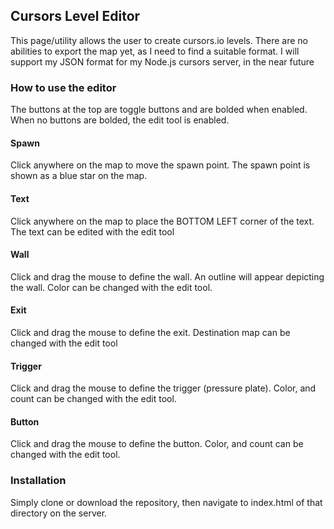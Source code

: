 ## Cursors Level Editor

This page/utility allows the user to create cursors.io levels. There are no abilities to export the map yet, as I need to find a suitable format. I will support my JSON format for my Node.js cursors server, in the near future

### How to use the editor

The buttons at the top are toggle buttons and are bolded when enabled. When no buttons are bolded, the edit tool is enabled.

#### Spawn

Click anywhere on the map to move the spawn point. The spawn point is shown as a blue star on the map.

#### Text

Click anywhere on the map to place the BOTTOM LEFT corner of the text. The text can be edited with the edit tool

#### Wall

Click and drag the mouse to define the wall. An outline will appear depicting the wall. Color can be changed with the edit tool.

#### Exit

Click and drag the mouse to define the exit. Destination map can be changed with the edit tool

#### Trigger 

Click and drag the mouse to define the trigger (pressure plate). Color, and count can be changed with the edit tool.

#### Button

Click and drag the mouse to define the button. Color, and count can be changed with the edit tool.

### Installation

Simply clone or download the repository, then navigate to index.html of that directory on the server.
